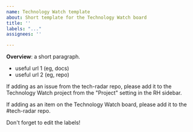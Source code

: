 ```yaml
---
name: Technology Watch template
about: Short template for the Technology Watch board
title: ''
labels: "..."
assignees: ''

---
```


**Overview**: a short paragraph.

 - useful url 1 (eg, docs)
 - useful url 2 (eg, repo)

If adding as an issue from the tech-radar repo, please add it to the Technology Watch project from the "Project" setting in the RH sidebar.

If adding as an item on the Technology Watch board, please add it to the #tech-radar repo.

Don't forget to edit the labels!
